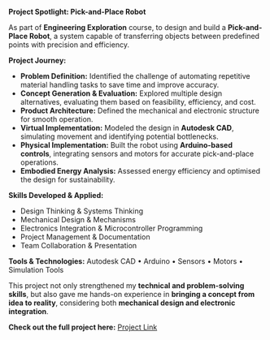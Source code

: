 **Project Spotlight: Pick-and-Place Robot**

As part of **Engineering Exploration** course, to design and build a **Pick-and-Place Robot**, a system capable of transferring objects between predefined points with precision and efficiency.

**Project Journey:**
* **Problem Definition:** Identified the challenge of automating repetitive material handling tasks to save time and improve accuracy.
* **Concept Generation & Evaluation:** Explored multiple design alternatives, evaluating them based on feasibility, efficiency, and cost.
* **Product Architecture:** Defined the mechanical and electronic structure for smooth operation.
* **Virtual Implementation:** Modeled the design in **Autodesk CAD**, simulating movement and identifying potential bottlenecks.
* **Physical Implementation:** Built the robot using **Arduino-based controls**, integrating sensors and motors for accurate pick-and-place operations.
* **Embodied Energy Analysis:** Assessed energy efficiency and optimised the design for sustainability.

**Skills Developed & Applied:**

* Design Thinking & Systems Thinking
* Mechanical Design & Mechanisms
* Electronics Integration & Microcontroller Programming
* Project Management & Documentation
* Team Collaboration & Presentation

**Tools & Technologies:**
Autodesk CAD • Arduino • Sensors • Motors • Simulation Tools

This project not only strengthened my **technical and problem-solving skills**, but also gave me hands-on experience in **bringing a concept from idea to reality**, considering both **mechanical design and electronic integration**.

**Check out the full project here:** [Project Link](https://sites.google.com/view/eel12anaghahegde/home)
